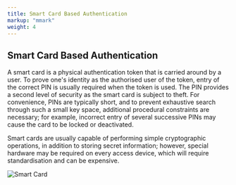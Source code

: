 ```yaml
---
title: Smart Card Based Authentication
markup: "mmark"
weight: 4
---
```


## Smart Card Based Authentication
A smart card is a physical authentication token that is carried around by a user. To prove one's identity as the authorised user of the token, entry of the correct PIN is usually required when the token is used. The PIN provides a second level of security as the smart card is subject to theft. For convenience, PINs are typically short, and to prevent exhaustive search through such a small key space, additional procedural constraints are necessary; for example, incorrect entry of several successive PINs may cause the card to be locked or deactivated.

Smart cards are usually capable of performing simple cryptographic operations, in addition to storing secret information; however, special hardware may be required on every access device, which will require standardisation and can be expensive.

![Smart Card](/docs/figures/smart-card.png)
